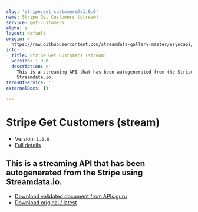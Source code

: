```yaml
---
slug: 'stripe:get-customers@v1.0.0'
name: Stripe Get Customers (stream)
service: get-customers
alpha: s
layout: default
origin: >-
  https://raw.githubusercontent.com/streamdata-gallery-master/asyncapi/master/_listings/stripe/stripe-get-customers-stream-async.md
info:
  title: Stripe Get Customers (stream)
  version: 1.0.0
  description: >-
    This is a streaming API that has been autogenerated from the Stripe using
    Streamdata.io.
termsOfService: ''
externalDocs: {}

---
```

# Stripe Get Customers (stream)

* Version: `1.0.0`
* [Full details](../html/stripe:get-customers@v1.0.0.html)



## This is a streaming API that has been autogenerated from the Stripe using Streamdata.io.



* [Download validated document from APIs.guru](https://raw.githubusercontent.com/APIs-guru/asyncapi-directory/master/docs/APIs/stripe%3Aget-customers%40v1.0.0.yaml)
* [Download original / latest](https://raw.githubusercontent.com/streamdata-gallery-master/asyncapi/master/_listings/stripe/stripe-get-customers-stream-async.md)

<script type="application/ld+json">
{
  "@context": "http://schema.org/",
  "@type": "WebAPI",
  "description": "This is a streaming API that has been autogenerated from the Stripe using Streamdata.io.",
  "documentation": "",

  "name": "Stripe Get Customers (stream)"
}
</script>
